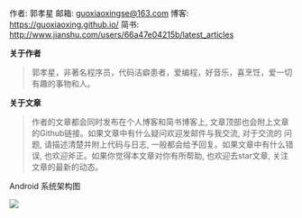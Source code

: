 作者: 郭孝星
邮箱: guoxiaoxingse@163.com
博客: https://guoxiaoxing.github.io/
简书: http://www.jianshu.com/users/66a47e04215b/latest_articles

**关于作者**

>郭孝星，非著名程序员，代码洁癖患者，爱编程，好音乐，喜烹饪，爱一切有趣的事物和人。

**关于文章**

>作者的文章都会同时发布在个人博客和简书博客上, 文章顶部也会附上文章的Github链接。如果文章中有什么疑问欢迎发邮件与我交流, 对于交流的
问题, 请描述清楚并附上代码与日志, 一般都会给予回复。如果文章中有什么错误, 也欢迎斧正。如果你觉得本文章对你有所帮助, 也欢迎去star文章,
关注文章的最新的动态。

Android 系统架构图

<img src="https://github.com/guoxiaoxing/android-framework-source-code-analysis/raw/master/art/android_system_architecture.jpg"/>

